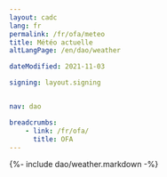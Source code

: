 ```yaml
---
layout: cadc
lang: fr
permalink: /fr/ofa/meteo
title: Météo actuelle
altLangPage: /en/dao/weather

dateModified: 2021-11-03

signing: layout.signing


nav: dao

breadcrumbs:
    - link: /fr/ofa/
      title: OFA
---
```


{%- include dao/weather.markdown -%}
